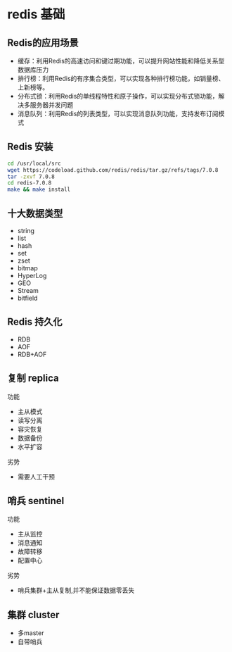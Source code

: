 # redis 基础

## Redis的应用场景

- 缓存：利用Redis的高速访问和键过期功能，可以提升网站性能和降低关系型数据库压力
- 排行榜：利用Redis的有序集合类型，可以实现各种排行榜功能，如销量榜、上新榜等。
- 分布式锁：利用Redis的单线程特性和原子操作，可以实现分布式锁功能，解决多服务器并发问题
- 消息队列：利用Redis的列表类型，可以实现消息队列功能，支持发布订阅模式

## Redis 安装

```bash
cd /usr/local/src
wget https://codeload.github.com/redis/redis/tar.gz/refs/tags/7.0.8
tar -zxvf 7.0.8
cd redis-7.0.8
make && make install
```

## 十大数据类型

- string
- list
- hash
- set
- zset
- bitmap
- HyperLog
- GEO
- Stream
- bitfield

## Redis 持久化

- RDB
- AOF
- RDB+AOF

## 复制 replica

功能

- 主从模式
- 读写分离
- 容灾恢复
- 数据备份
- 水平扩容

劣势

- 需要人工干预

## 哨兵 sentinel

功能

- 主从监控
- 消息通知
- 故障转移
- 配置中心

劣势

- 哨兵集群+主从复制,并不能保证数据零丢失

## 集群 cluster

- 多master
- 自带哨兵
